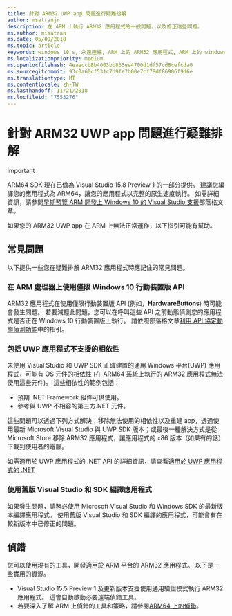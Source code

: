 ```yaml
---
title: 針對 ARM32 UWP app 問題進行疑難排解
author: msatranjr
description: 在 ARM 上執行 ARM32 應用程式的一般問題，以及修正這些問題。
ms.author: misatran
ms.date: 05/09/2018
ms.topic: article
keywords: windows 10 s, 永遠連線, ARM 上的 ARM32 應用程式, ARM 上的 windows 10, 疑難排解
ms.localizationpriority: medium
ms.openlocfilehash: 4eaeccb8b4003bb835ee4700d1df57cd8cefcda0
ms.sourcegitcommit: 93c0a60cf531c7d9fe7b00e7cf78df86906f9d6e
ms.translationtype: MT
ms.contentlocale: zh-TW
ms.lasthandoff: 11/21/2018
ms.locfileid: "7553276"
---
```

# <a name="troubleshooting-arm32-uwp-apps"></a>針對 ARM32 UWP app 問題進行疑難排解
>[!IMPORTANT]
> ARM64 SDK 現在已做為 Visual Studio 15.8 Preview 1 的一部分提供。 建議您編譯您的應用程式為 ARM64，讓您的應用程式以完整的原生速度執行。 如需詳細資訊，請參閱[早期預覽 ARM 開發上 Windows 10 的 Visual Studio 支援](https://blogs.windows.com/buildingapps/2018/05/08/visual-studio-support-for-windows-10-on-arm-development/)部落格文章。

如果您的 ARM32 UWP app 在 ARM 上無法正常運作，以下指引可能有幫助。 

## <a name="common-issues"></a>常見問題
以下提供一些您在疑難排解 ARM32 應用程式時應記住的常見問題。

### <a name="using-windows-10-mobile-only-apis-on-arm-based-processors"></a>在 ARM 處理器上使用僅限 Windows 10 行動裝置版 API 
ARM32 應用程式在使用僅限行動裝置版 API (例如，**HardwareButtons**) 時可能會發生問題。 若要減輕此問題，您可以在呼叫這些 API 之前動態偵測您的應用程式是否正在 Windows 10 行動裝置版上執行。 請依照部落格文章[利用 API 協定動態偵測功能](https://blogs.windows.com/buildingapps/2015/09/15/dynamically-detecting-features-with-api-contracts-10-by-10/)中的指引。

### <a name="including-dependencies-not-supported-by-uwp-apps"></a>包括 UWP 應用程式不支援的相依性
未使用 Visual Studio 和 UWP SDK 正確建置的通用 Windows 平台(UWP) 應用程式，可能有 OS 元件的相依性 (在 ARM64 系統上執行的 ARM32 應用程式無法使用這些元件)。 這些相依性的範例包括：

- 預期 .NET Framework 組件可供使用。
- 參考與 UWP 不相容的第三方.NET 元件。

這些問題可以透過下列方式解決：移除無法使用的相依性以及重建 app，透過使用最新 Microsoft Visual Studio 與 UWP SDK 版本；或最後一種解決方式是從 Microsoft Store 移除 ARM32 應用程式，讓應用程式的 x86 版本（如果有的話）下載到使用者的電腦。 

如需適用於 UWP 應用程式的 .NET API 的詳細資訊，請查看[適用於 UWP 應用程式的 .NET](https://msdn.microsoft.com/library/windows/apps/mt185501.aspx)

### <a name="compiling-an-app-with-an-older-version-of-visual-studio-and-sdk"></a>使用舊版 Visual Studio 和 SDK 編譯應用程式
如果發生問題，請務必使用 Microsoft Visual Studio 和 Windows SDK 的最新版本編譯應用程式。 使用舊版 Visual Studio 和 SDK 編譯的應用程式，可能會有在較新版本中已修正的問題。

## <a name="debugging"></a>偵錯
您可以使用現有的工具，開發適用於 ARM 平台的 ARM32 應用程式。 以下是一些實用的資源。

- Visual Studio 15.5 Preview 1 及更新版本支援使用通用驗證模式執行 ARM32 應用程式。 這會自動啟動必要遠端偵錯工具。
- 若要深入了解 ARM 上偵錯的工具和策略，請參閱[ARM64 上的偵錯](https://docs.microsoft.com/en-us/windows-hardware/drivers/debugger/debugging-arm64)。